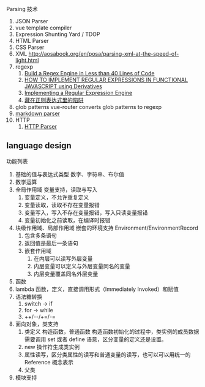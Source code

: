 Parsing 技术

1. JSON Parser
1. vue template compiler
1. Expression Shunting Yard / TDOP
1. HTML Parser
1. CSS Parser
1. XML http://aosabook.org/en/posa/parsing-xml-at-the-speed-of-light.html
1. regexp
   1. [Build a Regex Engine in Less than 40 Lines of Code](https://nickdrane.com/build-your-own-regex/)
   1. [HOW TO IMPLEMENT REGULAR EXPRESSIONS IN FUNCTIONAL JAVASCRIPT using Derivatives](http://dpk.io/dregs/toydregs)
   1. [Implementing a Regular Expression Engine](https://deniskyashif.com/2019/02/17/implementing-a-regular-expression-engine/)
   1. [藏在正则表达式里的陷阱](https://zhuanlan.zhihu.com/p/38278481)
1. glob patterns vue-router converts glob patterns to regexp
1. [markdown parser](https://www.bilibili.com/video/BV1qq4y1F7Ch)
1. HTTP
   1. [HTTP Parser](https://zhuanlan.zhihu.com/p/100660049)

## language design

功能列表

1. 基础的值与表达式类型 数字、字符串、布尔值
1. 数学运算
1. 全局作用域 变量支持，读取与写入
   1. 变量定义，不允许重复定义
   1. 变量读取，读取不存在变量报错
   1. 变量写入，写入不存在变量报错，写入只读变量报错
   1. 变量初始化之前读取，在编译时报错
1. 块级作用域、局部作用域 嵌套的环境支持 Environment/EnvironmentRecord
   1. 包含多条语句
   1. 返回值是最后一条语句
   1. 嵌套作用域
      1. 在内层可以读写外层变量
      1. 内层变量可以定义与外层变量同名的变量
      1. 内层变量覆盖同名外层变量
1. 函数
1. lambda 函数，定义，直接调用形式（Immediately Invoked）和赋值
1. 语法糖转换
   1. switch -> if
   1. for -> while
   1. ++/--/+=/-=
1. 面向对象，类支持
   1. 类定义 构造函数，普通函数 构造函数初始化的过程中，类实例的成员数据需要调用 set 或者 define 语意，区分变量的定义还是设置。
   1. new 操作符生成类实例
   1. 属性读写，区分类属性的读写和普通变量的读写，也可以可以用统一的 Reference 概念表示
   1. 父类
1. 模块支持
